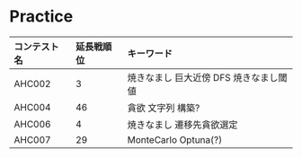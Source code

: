 # Practice

| コンテスト名 | 延長戦順位 | キーワード |
| :- | :- | :- |
| AHC002 | 3 | 焼きなまし 巨大近傍 DFS 焼きなまし閾値  |
| AHC004 | 46 | 貪欲 文字列 構築?  |
| AHC006 | 4 | 焼きなまし 遷移先貪欲選定  |
| AHC007 | 29  | MonteCarlo Optuna(?) |
